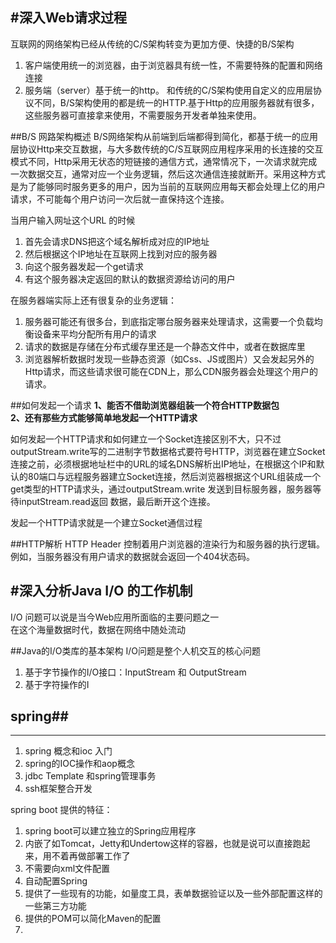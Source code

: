 #深入Web请求过程  
----
互联网的网络架构已经从传统的C/S架构转变为更加方便、快捷的B/S架构  
1. 客户端使用统一的浏览器，由于浏览器具有统一性，不需要特殊的配置和网络连接  
2. 服务端（server）基于统一的http。 和传统的C/S架构使用自定义的应用层协议不同，B/S架构使用的都是统一的HTTP.基于Http的应用服务器就有很多，这些服务器可直接拿来使用，不需要服务开发者单独来使用。  

 

##B/S 网路架构概述
B/S网络架构从前端到后端都得到简化，都基于统一的应用层协议Http来交互数据，与大多数传统的C/S互联网应用程序采用的长连接的交互模式不同，Http采用无状态的短链接的通信方式，通常情况下，一次请求就完成一次数据交互，通常对应一个业务逻辑，然后这次通信连接就断开。采用这种方式是为了能够同时服务更多的用户，因为当前的互联网应用每天都会处理上亿的用户请求，不可能每个用户访问一次后就一直保持这个连接。

当用户输入网址这个URL 的时候  
1. 首先会请求DNS把这个域名解析成对应的IP地址  
2. 然后根据这个IP地址在互联网上找到对应的服务器  
3. 向这个服务器发起一个get请求  
4. 有这个服务器决定返回的默认的数据资源给访问的用户  

在服务器端实际上还有很复杂的业务逻辑：
1. 服务器可能还有很多台，到底指定哪台服务器来处理请求，这需要一个负载均衡设备来平均分配所有用户的请求  
2. 请求的数据是存储在分布式缓存里还是一个静态文件中，或者在数据库里  
3. 浏览器解析数据时发现一些静态资源（如Css、JS或图片）又会发起另外的Http请求，而这些请求很可能在CDN上，那么CDN服务器会处理这个用户的请求。

##如何发起一个请求
**1、能否不借助浏览器组装一个符合HTTP数据包**  
**2、还有那些方式能够简单地发起一个HTTP请求**


如何发起一个HTTP请求和如何建立一个Socket连接区别不大，只不过outputStream.write写的二进制字节数据格式要符号HTTP，浏览器在建立Socket连接之前，必须根据地址栏中的URL的域名DNS解析出IP地址，在根据这个IP和默认的80端口与远程服务器建立Socket连接，然后浏览器根据这个URL组装成一个get类型的HTTP请求头，通过outputStream.write 发送到目标服务器，服务器等待inputStream.read返回 数据，最后断开这个连接。  

发起一个HTTP请求就是一个建立Socket通信过程



##HTTP解析
HTTP Header 控制着用户浏览器的渲染行为和服务器的执行逻辑。例如，当服务器没有用户请求的数据就会返回一个404状态码。






#深入分析Java I/O 的工作机制
---
I/O 问题可以说是当今Web应用所面临的主要问题之一  
在这个海量数据时代，数据在网络中随处流动  

##Java的I/O类库的基本架构
I/O问题是整个人机交互的核心问题
1. 基于字节操作的I/O接口：InputStream 和 OutputStream
2. 基于字符操作的I







## spring##

---

1. spring 概念和ioc 入门
2. spring的IOC操作和aop概念
3. jdbc Template 和spring管理事务
4. ssh框架整合开发  



spring boot 提供的特征：

1. spring boot可以建立独立的Spring应用程序
2. 内嵌了如Tomcat，Jetty和Undertow这样的容器，也就是说可以直接跑起来，用不着再做部署工作了 
3. 不需要向xml文件配置
4. 自动配置Spring
5. 提供了一些现有的功能，如量度工具，表单数据验证以及一些外部配置这样的一些第三方功能 
6. 提供的POM可以简化Maven的配置
7. 

